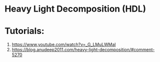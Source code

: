 # Heavy Light Decomposition (HDL)

# Tutorials:
1. https://www.youtube.com/watch?v=_G_LMuLWMaI
1. https://blog.anudeep2011.com/heavy-light-decomposition/#comment-5270
